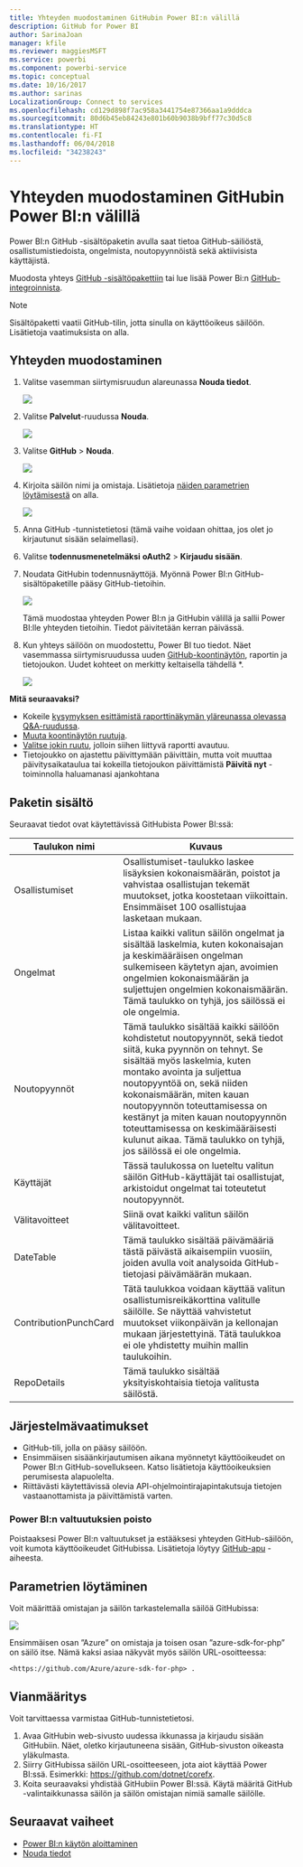 ```yaml
---
title: Yhteyden muodostaminen GitHubin Power BI:n välillä
description: GitHub for Power BI
author: SarinaJoan
manager: kfile
ms.reviewer: maggiesMSFT
ms.service: powerbi
ms.component: powerbi-service
ms.topic: conceptual
ms.date: 10/16/2017
ms.author: sarinas
LocalizationGroup: Connect to services
ms.openlocfilehash: cd129d898f7ac958a3441754e87366aa1a9dddca
ms.sourcegitcommit: 80d6b45eb84243e801b60b9038b9bff77c30d5c8
ms.translationtype: HT
ms.contentlocale: fi-FI
ms.lasthandoff: 06/04/2018
ms.locfileid: "34238243"
---
```

# <a name="connect-to-github-with-power-bi"></a>Yhteyden muodostaminen GitHubin Power BI:n välillä
Power BI:n GitHub -sisältöpaketin avulla saat tietoa GitHub-säiliöstä, osallistumistiedoista, ongelmista, noutopyynnöistä sekä aktiivisista käyttäjistä.

Muodosta yhteys [GitHub -sisältöpakettiin](https://app.powerbi.com/getdata/services/github) tai lue lisää Power Bi:n [GitHub-integroinnista](https://powerbi.microsoft.com/integrations/github).

>[!NOTE]
>Sisältöpaketti vaatii GitHub-tilin, jotta sinulla on käyttöoikeus säilöön. Lisätietoja vaatimuksista on alla.

## <a name="how-to-connect"></a>Yhteyden muodostaminen
1. Valitse vasemman siirtymisruudun alareunassa **Nouda tiedot**.
   
   ![](media/service-connect-to-github/pbi_getdata.png) 
2. Valitse **Palvelut**-ruudussa **Nouda**.
   
   ![](media/service-connect-to-github/pbi_get_services.png) 
3. Valitse **GitHub** \> **Nouda**.
   
   ![](media/service-connect-to-github/github.png)
4. Kirjoita säilön nimi ja omistaja. Lisätietoja [näiden parametrien löytämisestä](#FindingParams) on alla.
   
   ![](media/service-connect-to-github/pbi_github1.png)
5. Anna GitHub -tunnistetietosi (tämä vaihe voidaan ohittaa, jos olet jo kirjautunut sisään selaimellasi). 
6. Valitse **todennusmenetelmäksi** **oAuth2** \> **Kirjaudu sisään**. 
7. Noudata GitHubin todennusnäyttöjä. Myönnä Power BI:n GitHub-sisältöpaketille pääsy GitHub-tietoihin.
   
   ![](media/service-connect-to-github/github_authorize.png)
   
   Tämä muodostaa yhteyden Power BI:n ja GitHubin välillä ja sallii Power BI:lle yhteyden tietoihin.  Tiedot päivitetään kerran päivässä.
8. Kun yhteys säilöön on muodostettu, Power BI tuo tiedot. Näet vasemmassa siirtymisruudussa uuden [GitHub-koontinäytön](https://powerbi.microsoft.com/integrations/github), raportin ja tietojoukon. Uudet kohteet on merkitty keltaisella tähdellä \*.
   
   ![](media/service-connect-to-github/pbi_githubdash.png)

**Mitä seuraavaksi?**

* Kokeile [kysymyksen esittämistä raporttinäkymän yläreunassa olevassa Q&A-ruudussa](power-bi-q-and-a.md).
* [Muuta koontinäytön ruutuja](service-dashboard-edit-tile.md).
* [Valitse jokin ruutu](service-dashboard-tiles.md), jolloin siihen liittyvä raportti avautuu.
* Tietojoukko on ajastettu päivittymään päivittäin, mutta voit muuttaa päivitysaikataulua tai kokeilla tietojoukon päivittämistä **Päivitä nyt** -toiminnolla haluamanasi ajankohtana

## <a name="whats-included"></a>Paketin sisältö
Seuraavat tiedot ovat käytettävissä GitHubista Power BI:ssä:     

| Taulukon nimi | Kuvaus |
| --- | --- |
| Osallistumiset |Osallistumiset-taulukko laskee lisäyksien kokonaismäärän, poistot ja vahvistaa osallistujan tekemät muutokset, jotka koostetaan viikoittain. Ensimmäiset 100 osallistujaa lasketaan mukaan. |
| Ongelmat |Listaa kaikki valitun säilön ongelmat ja sisältää laskelmia, kuten kokonaisajan ja keskimääräisen ongelman sulkemiseen käytetyn ajan, avoimien ongelmien kokonaismäärän ja suljettujen ongelmien kokonaismäärän. Tämä taulukko on tyhjä, jos säilössä ei ole ongelmia. |
| Noutopyynnöt |Tämä taulukko sisältää kaikki säilöön kohdistetut noutopyynnöt, sekä tiedot siitä, kuka pyynnön on tehnyt. Se sisältää myös laskelmia, kuten montako avointa ja suljettua noutopyyntöä on, sekä niiden kokonaismäärän, miten kauan noutopyynnön toteuttamisessa on kestänyt ja miten kauan noutopyynnön toteuttamisessa on keskimääräisesti kulunut aikaa. Tämä taulukko on tyhjä, jos säilössä ei ole ongelmia. |
| Käyttäjät |Tässä taulukossa on lueteltu valitun säilön GitHub-käyttäjät tai osallistujat, arkistoidut ongelmat tai toteutetut noutopyynnöt. |
| Välitavoitteet |Siinä ovat kaikki valitun säilön välitavoitteet. |
| DateTable |Tämä taulukko sisältää päivämääriä tästä päivästä aikaisempiin vuosiin, joiden avulla voit analysoida GitHub-tietojasi päivämäärän mukaan. |
| ContributionPunchCard |Tätä taulukkoa voidaan käyttää valitun osallistumisreikäkorttina valitulle säilölle. Se näyttää vahvistetut muutokset viikonpäivän ja kellonajan mukaan järjestettyinä. Tätä taulukkoa ei ole yhdistetty muihin mallin taulukoihin. |
| RepoDetails |Tämä taulukko sisältää yksityiskohtaisia tietoja valitusta säilöstä. |

## <a name="system-requirements"></a>Järjestelmävaatimukset
* GitHub-tili, jolla on pääsy säilöön.  
* Ensimmäisen sisäänkirjautumisen aikana myönnetyt käyttöoikeudet on Power BI:n GitHub-sovellukseen. Katso lisätietoja käyttöoikeuksien perumisesta alapuolelta.  
* Riittävästi käytettävissä olevia API-ohjelmointirajapintakutsuja tietojen vastaanottamista ja päivittämistä varten.  

### <a name="de-authorize-power-bi"></a>Power BI:n valtuutuksien poisto
Poistaaksesi Power BI:n valtuutukset ja estääksesi yhteyden GitHub-säilöön, voit kumota käyttöoikeudet GitHubissa. Lisätietoja löytyy [GitHub-apu](https://help.github.com/articles/keeping-your-ssh-keys-and-application-access-tokens-safe/#reviewing-your-authorized-applications-oauth) -aiheesta.

<a name="FindingParams"></a>

## <a name="finding-parameters"></a>Parametrien löytäminen
Voit määrittää omistajan ja säilön tarkastelemalla säilöä GitHubissa:

![](media/service-connect-to-github/github_ownerrepo.png)

Ensimmäisen osan ”Azure” on omistaja ja toisen osan ”azure-sdk-for-php” on säilö itse.  Nämä kaksi asiaa näkyvät myös säilön URL-osoitteessa:

    <https://github.com/Azure/azure-sdk-for-php> .

## <a name="troubleshooting"></a>Vianmääritys
Voit tarvittaessa varmistaa GitHub-tunnistetietosi.  

1. Avaa GitHubin web-sivusto uudessa ikkunassa ja kirjaudu sisään GitHubiin. Näet, oletko kirjautuneena sisään, GitHub-sivuston oikeasta yläkulmasta.    
2. Siirry GitHubissa säilön URL-osoitteeseen, jota aiot käyttää Power BI:ssä. Esimerkki: https://github.com/dotnet/corefx.  
3. Koita seuraavaksi yhdistää GitHubiin Power BI:ssä. Käytä määritä GitHub -valintaikkunassa säilön ja säilön omistajan nimiä samalle säilölle.  

## <a name="next-steps"></a>Seuraavat vaiheet
* [Power BI:n käytön aloittaminen](service-get-started.md)
* [Nouda tiedot](service-get-data.md)
